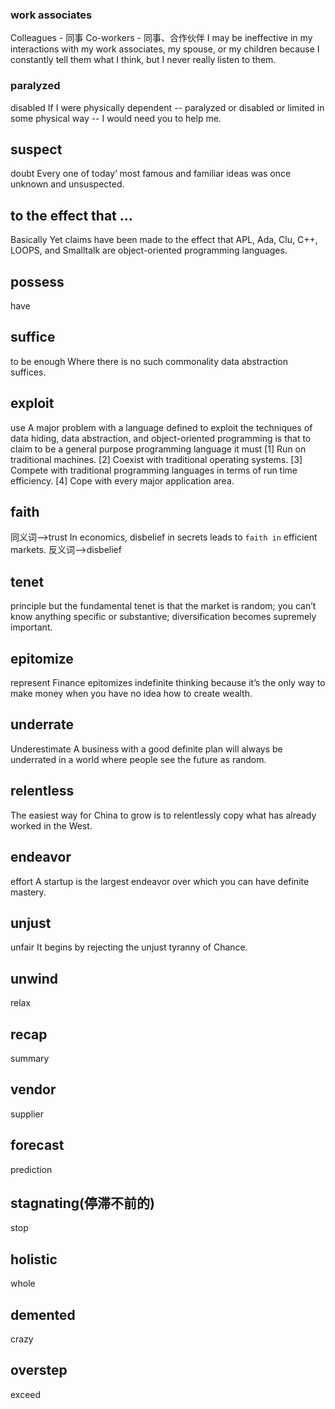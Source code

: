 ### work associates
Colleagues - 同事
Co-workers - 同事、合作伙伴
I may be ineffective in my interactions with my work associates, my spouse, or my
children because I constantly tell them what I think, but I never really listen to them.

### paralyzed 
disabled
If I were physically dependent -- paralyzed or disabled or limited in some physical way --
I would need you to help me.

## suspect
doubt
Every one of today’ most famous and familiar ideas was once unknown and unsuspected.

## to the effect that ...
Basically
Yet claims have been made to the effect that APL, Ada, Clu, C++, LOOPS, and Smalltalk are object-oriented programming languages.

## possess
have

## suffice
to be enough
Where there is no such commonality data abstraction suffices.

## exploit
use
A major problem with a language defined to exploit the techniques of data hiding, data abstraction, and
object-oriented programming is that to claim to be a general purpose programming language it must
[1] Run on traditional machines.
[2] Coexist with traditional operating systems.
[3] Compete with traditional programming languages in terms of run time efficiency.
[4] Cope with every major application area.

## faith
同义词-->trust
In economics, disbelief in secrets leads to `faith in` efficient markets.
反义词-->disbelief

## tenet
principle
but the fundamental tenet is that the market is random; you can’t know anything specific or substantive; diversification becomes supremely important.

## epitomize
represent
Finance epitomizes indefinite thinking because it’s the only way to make money when you have no idea how to create wealth.

## underrate
Underestimate
A business with a good definite plan will always be underrated in a world where people see the future as random.

## relentless
The easiest way for China to grow is to relentlessly copy what has already worked in the West.

## endeavor
effort
A startup is the largest endeavor over which you can have definite mastery.

## unjust
unfair
It begins by rejecting the unjust tyranny of Chance.

## unwind
relax

## recap
summary

## vendor
supplier

## forecast
prediction

## stagnating(停滞不前的)
stop

## holistic
whole

## demented
crazy

## overstep
exceed